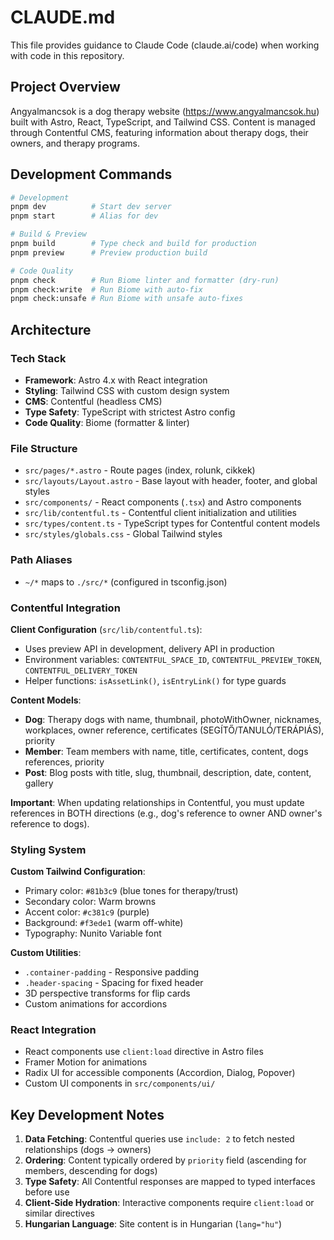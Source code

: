 # CLAUDE.md

This file provides guidance to Claude Code (claude.ai/code) when working with code in this repository.

## Project Overview

Angyalmancsok is a dog therapy website (https://www.angyalmancsok.hu) built with Astro, React, TypeScript, and Tailwind CSS. Content is managed through Contentful CMS, featuring information about therapy dogs, their owners, and therapy programs.

## Development Commands

```bash
# Development
pnpm dev          # Start dev server
pnpm start        # Alias for dev

# Build & Preview
pnpm build        # Type check and build for production
pnpm preview      # Preview production build

# Code Quality
pnpm check        # Run Biome linter and formatter (dry-run)
pnpm check:write  # Run Biome with auto-fix
pnpm check:unsafe # Run Biome with unsafe auto-fixes
```

## Architecture

### Tech Stack
- **Framework**: Astro 4.x with React integration
- **Styling**: Tailwind CSS with custom design system
- **CMS**: Contentful (headless CMS)
- **Type Safety**: TypeScript with strictest Astro config
- **Code Quality**: Biome (formatter & linter)

### File Structure
- `src/pages/*.astro` - Route pages (index, rolunk, cikkek)
- `src/layouts/Layout.astro` - Base layout with header, footer, and global styles
- `src/components/` - React components (`.tsx`) and Astro components
- `src/lib/contentful.ts` - Contentful client initialization and utilities
- `src/types/content.ts` - TypeScript types for Contentful content models
- `src/styles/globals.css` - Global Tailwind styles

### Path Aliases
- `~/*` maps to `./src/*` (configured in tsconfig.json)

### Contentful Integration

**Client Configuration** (`src/lib/contentful.ts`):
- Uses preview API in development, delivery API in production
- Environment variables: `CONTENTFUL_SPACE_ID`, `CONTENTFUL_PREVIEW_TOKEN`, `CONTENTFUL_DELIVERY_TOKEN`
- Helper functions: `isAssetLink()`, `isEntryLink()` for type guards

**Content Models**:
- **Dog**: Therapy dogs with name, thumbnail, photoWithOwner, nicknames, workplaces, owner reference, certificates (SEGÍTŐ/TANULÓ/TERÁPIÁS), priority
- **Member**: Team members with name, title, certificates, content, dogs references, priority
- **Post**: Blog posts with title, slug, thumbnail, description, date, content, gallery

**Important**: When updating relationships in Contentful, you must update references in BOTH directions (e.g., dog's reference to owner AND owner's reference to dogs).

### Styling System

**Custom Tailwind Configuration**:
- Primary color: `#81b3c9` (blue tones for therapy/trust)
- Secondary color: Warm browns
- Accent color: `#c381c9` (purple)
- Background: `#f3ede1` (warm off-white)
- Typography: Nunito Variable font

**Custom Utilities**:
- `.container-padding` - Responsive padding
- `.header-spacing` - Spacing for fixed header
- 3D perspective transforms for flip cards
- Custom animations for accordions

### React Integration

- React components use `client:load` directive in Astro files
- Framer Motion for animations
- Radix UI for accessible components (Accordion, Dialog, Popover)
- Custom UI components in `src/components/ui/`

## Key Development Notes

1. **Data Fetching**: Contentful queries use `include: 2` to fetch nested relationships (dogs → owners)
2. **Ordering**: Content typically ordered by `priority` field (ascending for members, descending for dogs)
3. **Type Safety**: All Contentful responses are mapped to typed interfaces before use
4. **Client-Side Hydration**: Interactive components require `client:load` or similar directives
5. **Hungarian Language**: Site content is in Hungarian (`lang="hu"`)
